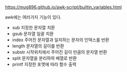 
https://mug896.github.io/awk-script/builtin_variables.html


awk에는 여러가지 기능이 있다.

- sub	지정한 문자열 치환
- gsub	문자열 일괄 치환
- index	주어진 문자열과 일치하는 문자의 인덱스를 반환
- length	문자열의 길이를 반환
- substr	시작위치에서 주어진 길이 만큼의 문자열 반환
- split	문자열을 분리하여 배열로 반환
- printf	지정한 포맷에 따라 함수 출력

```

